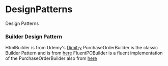 # DesignPatterns
Design Patterns

### Builder Design Pattern
HtmlBuilder is from Udemy's [Dimitry](https://www.udemy.com/design-patterns-csharp-dotnet)
PurchaseOrderBuilder is the classic Builder Pattern and is from [here](https://www.youtube.com/watch?v=oO-TB8niPoY)
FluentPOBuilder is a fluent implementation of the PurchaseOrderBuilder also from [here](https://www.youtube.com/watch?v=oO-TB8niPoY)

